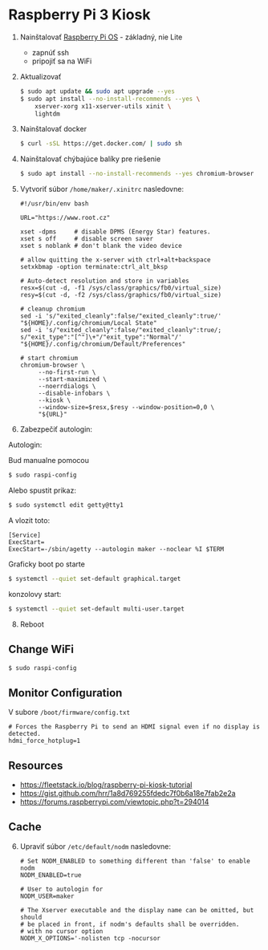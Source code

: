 # Raspberry Pi 3 Kiosk

1. Nainštalovať [Raspberry Pi OS](https://www.raspberrypi.com/software/operating-systems/) - základný, nie Lite

    * zapnúť ssh
    * pripojiť sa na WiFi


2. Aktualizovať

    ```bash
    $ sudo apt update && sudo apt upgrade --yes
    $ sudo apt install --no-install-recommends --yes \
        xserver-xorg x11-xserver-utils xinit \
        lightdm
    ```


3. Nainštalovať docker

    ```bash
    $ curl -sSL https://get.docker.com/ | sudo sh
    ```


4. Nainštalovať chýbajúce balíky pre riešenie

    ```bash
    $ sudo apt install --no-install-recommends --yes chromium-browser
    ```


5. Vytvoriť súbor `/home/maker/.xinitrc` nasledovne:

   ```
   #!/usr/bin/env bash

   URL="https://www.root.cz"

   xset -dpms     # disable DPMS (Energy Star) features.
   xset s off     # disable screen saver
   xset s noblank # don't blank the video device

   # allow quitting the x-server with ctrl+alt+backspace
   setxkbmap -option terminate:ctrl_alt_bksp

   # Auto-detect resolution and store in variables
   resx=$(cut -d, -f1 /sys/class/graphics/fb0/virtual_size)
   resy=$(cut -d, -f2 /sys/class/graphics/fb0/virtual_size)

   # cleanup chromium
   sed -i 's/"exited_cleanly":false/"exited_cleanly":true/' "${HOME}/.config/chromium/Local State"
   sed -i 's/"exited_cleanly":false/"exited_cleanly":true/; s/"exit_type":"[^"]\+"/"exit_type":"Normal"/' "${HOME}/.config/chromium/Default/Preferences"

   # start chromium
   chromium-browser \
        --no-first-run \
        --start-maximized \
        --noerrdialogs \
        --disable-infobars \
        --kiosk \
        --window-size=$resx,$resy --window-position=0,0 \
        "${URL}"
   ```


6. Zabezpečiť autologin:


Autologin:

Bud manualne pomocou 

```bash
$ sudo raspi-config
```

Alebo spustit prikaz:

```bash
$ sudo systemctl edit getty@tty1
```

A vlozit toto:

```
[Service]
ExecStart=
ExecStart=-/sbin/agetty --autologin maker --noclear %I $TERM
```




Graficky boot po starte

```bash
$ systemctl --quiet set-default graphical.target
```


konzolovy start:

```bash
$ systemctl --quiet set-default multi-user.target
```

8. Reboot

## Change WiFi

```bash
$ sudo raspi-config
```

## Monitor Configuration

V subore `/boot/firmware/config.txt`

```
# Forces the Raspberry Pi to send an HDMI signal even if no display is detected.
hdmi_force_hotplug=1
```

## Resources

* https://fleetstack.io/blog/raspberry-pi-kiosk-tutorial
* https://gist.github.com/hrr/1a8d769255fdedc7f0b6a18e7fab2e2a
* https://forums.raspberrypi.com/viewtopic.php?t=294014


## Cache

6. Upraviť súbor `/etc/default/nodm` nasledovne:

   ```
   # Set NODM_ENABLED to something different than 'false' to enable nodm
   NODM_ENABLED=true

   # User to autologin for
   NODM_USER=maker

   # The Xserver executable and the display name can be omitted, but should
   # be placed in front, if nodm's defaults shall be overridden.
   # with no cursor option
   NODM_X_OPTIONS='-nolisten tcp -nocursor
   ```
